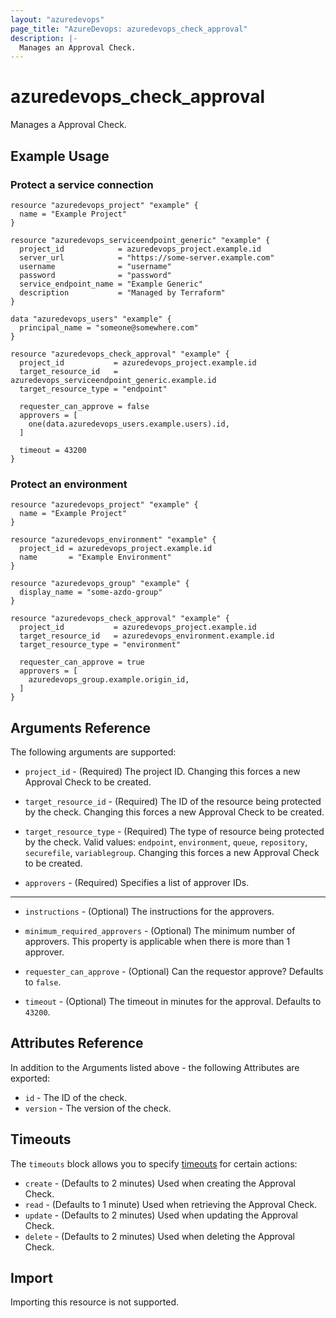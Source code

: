 ```yaml
---
layout: "azuredevops"
page_title: "AzureDevops: azuredevops_check_approval"
description: |-
  Manages an Approval Check.
---
```


# azuredevops_check_approval

Manages a Approval Check.

## Example Usage

### Protect a service connection

```hcl
resource "azuredevops_project" "example" {
  name = "Example Project"
}

resource "azuredevops_serviceendpoint_generic" "example" {
  project_id            = azuredevops_project.example.id
  server_url            = "https://some-server.example.com"
  username              = "username"
  password              = "password"
  service_endpoint_name = "Example Generic"
  description           = "Managed by Terraform"
}

data "azuredevops_users" "example" {
  principal_name = "someone@somewhere.com"
}

resource "azuredevops_check_approval" "example" {
  project_id           = azuredevops_project.example.id
  target_resource_id   = azuredevops_serviceendpoint_generic.example.id
  target_resource_type = "endpoint"

  requester_can_approve = false
  approvers = [
    one(data.azuredevops_users.example.users).id,
  ]

  timeout = 43200
}
```

### Protect an environment

```hcl
resource "azuredevops_project" "example" {
  name = "Example Project"
}

resource "azuredevops_environment" "example" {
  project_id = azuredevops_project.example.id
  name       = "Example Environment"
}

resource "azuredevops_group" "example" {
  display_name = "some-azdo-group"
}

resource "azuredevops_check_approval" "example" {
  project_id           = azuredevops_project.example.id
  target_resource_id   = azuredevops_environment.example.id
  target_resource_type = "environment"

  requester_can_approve = true
  approvers = [
    azuredevops_group.example.origin_id,
  ]
}
```

## Arguments Reference

The following arguments are supported:

* `project_id` - (Required) The project ID. Changing this forces a new Approval Check to be created.

* `target_resource_id` - (Required) The ID of the resource being protected by the check. Changing this forces a new Approval Check to be created.

* `target_resource_type` - (Required) The type of resource being protected by the check. Valid values: `endpoint`, `environment`, `queue`, `repository`, `securefile`, `variablegroup`. Changing this forces a new Approval Check to be created.

* `approvers` - (Required) Specifies a list of approver IDs.

---

* `instructions` - (Optional) The instructions for the approvers.

* `minimum_required_approvers` - (Optional) The minimum number of approvers. This property is applicable when there is more than 1 approver.

* `requester_can_approve` - (Optional) Can the requestor approve? Defaults to `false`.

* `timeout` - (Optional) The timeout in minutes for the approval.  Defaults to `43200`.

## Attributes Reference

In addition to the Arguments listed above - the following Attributes are exported:

* `id` - The ID of the check.
* `version` - The version of the check.

## Timeouts

The `timeouts` block allows you to specify [timeouts](https://www.terraform.io/docs/configuration/resources.html#timeouts) for certain actions:

* `create` - (Defaults to 2 minutes) Used when creating the Approval Check.
* `read` - (Defaults to 1 minute) Used when retrieving the Approval Check.
* `update` - (Defaults to 2 minutes) Used when updating the Approval Check.
* `delete` - (Defaults to 2 minutes) Used when deleting the Approval Check.

## Import

Importing this resource is not supported.
